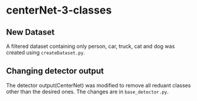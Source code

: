 # centerNet-3-classes

## New Dataset
A filtered dataset containing only person, car, truck, cat and dog was created using `createDataset.py`.

## Changing detector output
The detector output(CenterNet) was modified to remove all reduant classes other than the desired ones. The changes are in `base_detector.py`.
